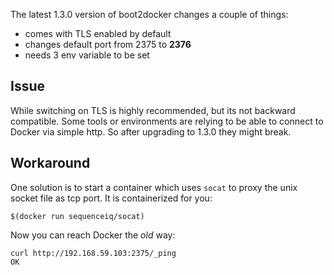 The latest 1.3.0 version of boot2docker changes a couple of things:

- comes with TLS enabled by default
- changes default port from 2375 to **2376**
- needs 3 env variable to be set

## Issue

While switching on TLS is highly recommended, but its not backward compatible.
Some tools or environments are relying to be able to connect to Docker
via simple http. So after upgrading to 1.3.0 they might break.

## Workaround

One solution is to start a container which uses `socat` to proxy the unix
socket file as tcp port. It is containerized for you:

```
$(docker run sequenceiq/socat)
```

Now you can reach Docker the *old* way:

```
curl http://192.168.59.103:2375/_ping
OK
```
